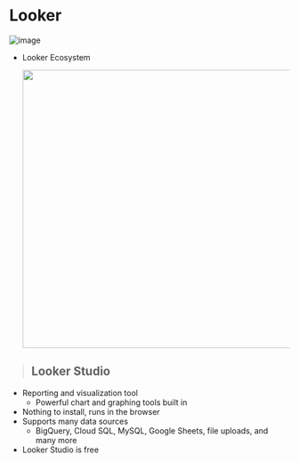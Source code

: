 # Looker

  ![image](https://github.com/user-attachments/assets/26f880bd-4937-45b3-bc25-0850f7ddbcbd)

- Looker Ecosystem
  
    <img src="https://github.com/user-attachments/assets/1d226441-6166-47f2-8032-675baf936302" width="500" >


> ## Looker Studio 
- Reporting and visualization tool
  - Powerful chart and graphing tools built in
- Nothing to install, runs in the browser
- Supports many data sources
  - BigQuery, Cloud SQL, MySQL, Google Sheets, file uploads, and many more
- Looker Studio is free


